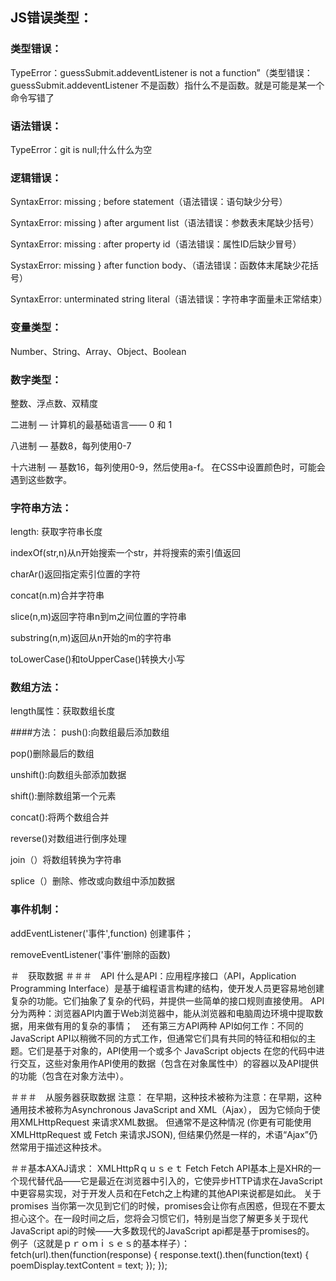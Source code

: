 ## JS错误类型：
### 类型错误：
TypeError：guessSubmit.addeventListener is not a function”（类型错误：guessSubmit.addeventListener 不是函数）指什么不是函数。就是可能是某一个命令写错了
    
### 语法错误：
TypeError：git is null;什么什么为空

### 逻辑错误：
	
SyntaxError: missing ; before statement（语法错误：语句缺少分号）    
  
SyntaxError: missing ) after argument list（语法错误：参数表末尾缺少括号）   
  
SyntaxError: missing : after property id（语法错误：属性ID后缺少冒号）    
  
SystaxError: missing } after function body、（语法错误：函数体末尾缺少花括号）    
  
SyntaxError: unterminated string literal（语法错误：字符串字面量未正常结束）
	
### 变量类型：
Number、String、Array、Object、Boolean
### 数字类型：
整数、浮点数、双精度   

二进制 — 计算机的最基础语言—— 0 和 1   
    
八进制 — 基数8，每列使用0-7   
    
十六进制 — 基数16，每列使用0-9，然后使用a-f。 在CSS中设置颜色时，可能会遇到这些数字。   
    
### 字符串方法：
length: 获取字符串长度   

indexOf(str,n)从n开始搜索一个str，并将搜索的索引值返回   
    
charAr()返回指定索引位置的字符   

concat(n.m)合并字符串   

slice(n,m)返回字符串n到m之间位置的字符串

substring(n,m)返回从n开始的m的字符串   

toLowerCase()和toUpperCase()转换大小写

### 数组方法：
length属性：获取数组长度   

####方法：
push():向数组最后添加数组   

pop()删除最后的数组   

unshift():向数组头部添加数据  

shift():删除数组第一个元素  

concat():将两个数组合并

reverse()对数组进行倒序处理

join（）将数组转换为字符串

splice（）删除、修改或向数组中添加数据

### 事件机制：
addEventListener('事件',function) 创建事件；   

removeEventListener('事件'删除的函数)

＃　获取数据
＃＃＃　API
什么是API：应用程序接口（API，Application Programming Interface）是基于编程语言构建的结构，使开发人员更容易地创建复杂的功能。它们抽象了复杂的代码，并提供一些简单的接口规则直接使用。
API分为两种：浏览器API内置于Web浏览器中，能从浏览器和电脑周边环境中提取数据，用来做有用的复杂的事情；　还有第三方API两种
API如何工作：不同的JavaScript API以稍微不同的方式工作，但通常它们具有共同的特征和相似的主题。它们是基于对象的，API使用一个或多个 JavaScript objects 在您的代码中进行交互，这些对象用作API使用的数据（包含在对象属性中）的容器以及API提供的功能（包含在对象方法中）。

＃＃＃　从服务器获取数据
注意：
在早期，这种技术被称为注意：在早期，这种通用技术被称为Asynchronous JavaScript and XML（Ajax）， 因为它倾向于使用XMLHttpRequest 来请求XML数据。 但通常不是这种情况 (你更有可能使用 XMLHttpRequest 或 Fetch 来请求JSON), 但结果仍然是一样的，术语“Ajax”仍然常用于描述这种技术。

＃＃基本AXAJ请求：
XMLHttpRｑｕｓｅｔ
Fetch
Fetch API基本上是XHR的一个现代替代品——它是最近在浏览器中引入的，它使异步HTTP请求在JavaScript中更容易实现，对于开发人员和在Fetch之上构建的其他API来说都是如此。
关于promises 
当你第一次见到它们的时候，promises会让你有点困惑，但现在不要太担心这个。在一段时间之后，您将会习惯它们，特别是当您了解更多关于现代JavaScript api的时候——大多数现代的JavaScript api都是基于promises的。
例子（这就是ｐｒｏｍｉｓｅｓ的基本样子）：fetch(url).then(function(response) {
  response.text().then(function(text) {
    poemDisplay.textContent = text;
  });
});

